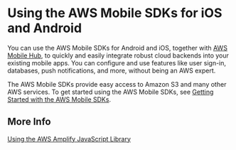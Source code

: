 # Using the AWS Mobile SDKs for iOS and Android<a name="using-mobile-sdks"></a>

You can use the AWS Mobile SDKs for Android and iOS, together with [AWS Mobile Hub](https://console.aws.amazon.com/mobilehub/home#/), to quickly and easily integrate robust cloud backends into your existing mobile apps\. You can configure and use features like user sign\-in, databases, push notifications, and more, without being an AWS expert\. 

The AWS Mobile SDKs provide easy access to Amazon S3 and many other AWS services\. To get started using the AWS Mobile SDKs, see [Getting Started with the AWS Mobile SDKs](https://docs.aws.amazon.com//aws-mobile/latest/developerguide/getting-started.html)\.

## More Info<a name="using-mobile-sdks-moreinfo"></a>

[Using the AWS Amplify JavaScript Library ](using-aws-amplify.md)